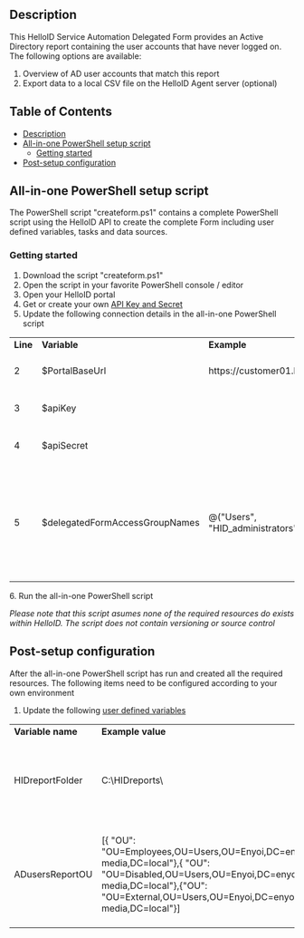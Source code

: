 <!-- Description -->
## Description
This HelloID Service Automation Delegated Form provides an Active Directory report containing the user accounts that have never logged on. The following options are available:
 1. Overview of AD user accounts that match this report
 2. Export data to a local CSV file on the HelloID Agent server (optional)
 
<!-- TABLE OF CONTENTS -->
## Table of Contents
* [Description](#description)
* [All-in-one PowerShell setup script](#all-in-one-powershell-setup-script)
  * [Getting started](#getting-started)
* [Post-setup configuration](#post-setup-configuration)


## All-in-one PowerShell setup script
The PowerShell script "createform.ps1" contains a complete PowerShell script using the HelloID API to create the complete Form including user defined variables, tasks and data sources.

### Getting started
 1. Download the script "createform.ps1"
 2. Open the script in your favorite PowerShell console / editor
 3. Open your HelloID portal
 4. Get or create your own [API Key and Secret](https://docs.helloid.com/hc/en-us/articles/360002008873-API-Keys-Overview)
 5. Update the following connection details in the all-in-one PowerShell script
 <table>
  <tr><td><strong>Line</strong></td><td><strong>Variable</strong></td><td><strong>Example</strong></td><td><strong>Description</strong></td></tr>
  <tr><td>2</td><td>$PortalBaseUrl</td><td>https://customer01.helloid.com</td><td>Your own HelloID portal URL</td></tr>
  <tr><td>3</td><td>$apiKey</td><td></td><td>Your own HelloID API Key</td></tr>
  <tr><td>4</td><td>$apiSecret</td><td></td><td>Your own HelloID API Secret</td></tr>
  <tr><td>5</td><td>$delegatedFormAccessGroupNames</td><td>@("Users", "HID_administrators")</td><td>Array of local HelloID group name giving access to this new Delegated Form</td></tr>
</table>
 6. Run the all-in-one PowerShell script
 
 _Please note that this script asumes none of the required resources do exists within HelloID. The script does not contain versioning or source control_

## Post-setup configuration
After the all-in-one PowerShell script has run and created all the required resources. The following items need to be configured according to your own environment
 1. Update the following [user defined variables](https://docs.helloid.com/hc/en-us/articles/360014169933-How-to-Create-and-Manage-User-Defined-Variables)
<table>
  <tr><td><strong>Variable name</strong></td><td><strong>Example value</strong></td><td><strong>Description</strong></td></tr>
  <tr><td>HIDreportFolder</td><td>C:\HIDreports\</td><td>Local folder on HelloID Agent server for exporting CSV reports</td></tr>
  <tr><td>ADusersReportOU</td><td>[{ "OU": "OU=Employees,OU=Users,OU=Enyoi,DC=enyoi-media,DC=local"},{ "OU": "OU=Disabled,OU=Users,OU=Enyoi,DC=enyoi-media,DC=local"},{"OU": "OU=External,OU=Users,OU=Enyoi,DC=enyoi-media,DC=local"}]</td><td>Array of Active Directory OUs for scoping shown AD user accounts in this report</td></tr>
</table>
